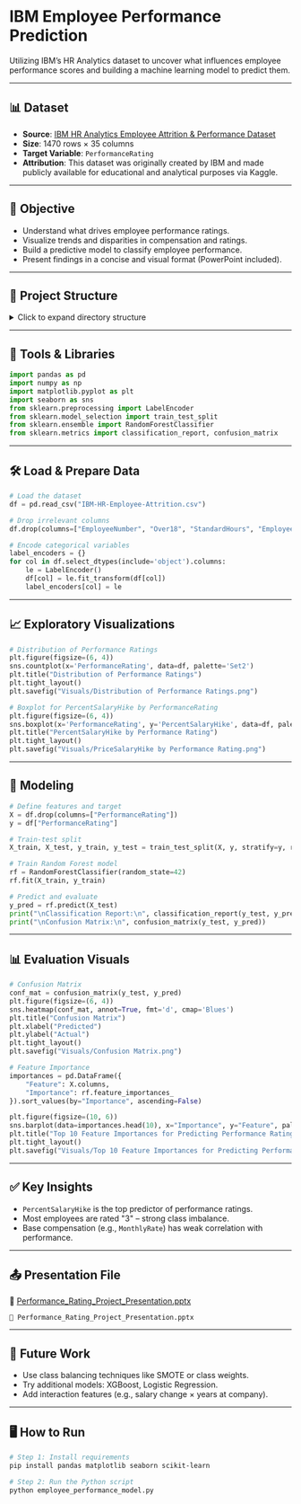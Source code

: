 # IBM Employee Performance Prediction

Utilizing IBM’s HR Analytics dataset to uncover what influences employee performance scores and building a machine learning model to predict them.

---

## 📊 Dataset
- **Source**: [IBM HR Analytics Employee Attrition & Performance Dataset](https://www.kaggle.com/datasets/pavansubhasht/ibm-hr-analytics-attrition-dataset)
- **Size**: 1470 rows × 35 columns
- **Target Variable**: `PerformanceRating`
- **Attribution**: This dataset was originally created by IBM and made publicly available for educational and analytical purposes via Kaggle.

---

## 📌 Objective
- Understand what drives employee performance ratings.
- Visualize trends and disparities in compensation and ratings.
- Build a predictive model to classify employee performance.
- Present findings in a concise and visual format (PowerPoint included).

---

## 📁 Project Structure
<details>
<summary>Click to expand directory structure</summary>

```
IBM-Employee-Performance-Prediction/
├── IBM-HR-Employee-Attrition.csv                 # Dataset
├── employee_performance_model.py                 # Python model script
├── Performance_Rating_Project_Presentation.pptx  # Final presentation
├── README.md                                     # Project documentation
└── Visuals/                                      # All generated visual assets
    ├── Confusion Matrix.png
    ├── Distribution of Performance Ratings.png
    ├── Monthly Rate by Performance Rating.png
    ├── MonthlyIncome by Performance Rating.png
    ├── PriceSalaryHike by Performance Rating.png
    └── Top 10 Feature Importances for Predicting Performance Rating.png
```
</details>

---

## 🧪 Tools & Libraries
```python
import pandas as pd
import numpy as np
import matplotlib.pyplot as plt
import seaborn as sns
from sklearn.preprocessing import LabelEncoder
from sklearn.model_selection import train_test_split
from sklearn.ensemble import RandomForestClassifier
from sklearn.metrics import classification_report, confusion_matrix
```

---

## 🛠️ Load & Prepare Data
```python
# Load the dataset
df = pd.read_csv("IBM-HR-Employee-Attrition.csv")

# Drop irrelevant columns
df.drop(columns=["EmployeeNumber", "Over18", "StandardHours", "EmployeeCount"], inplace=True)

# Encode categorical variables
label_encoders = {}
for col in df.select_dtypes(include='object').columns:
    le = LabelEncoder()
    df[col] = le.fit_transform(df[col])
    label_encoders[col] = le
```

---

## 📈 Exploratory Visualizations
```python
# Distribution of Performance Ratings
plt.figure(figsize=(6, 4))
sns.countplot(x='PerformanceRating', data=df, palette='Set2')
plt.title("Distribution of Performance Ratings")
plt.tight_layout()
plt.savefig("Visuals/Distribution of Performance Ratings.png")

# Boxplot for PercentSalaryHike by PerformanceRating
plt.figure(figsize=(6, 4))
sns.boxplot(x='PerformanceRating', y='PercentSalaryHike', data=df, palette='Set3')
plt.title("PercentSalaryHike by Performance Rating")
plt.tight_layout()
plt.savefig("Visuals/PriceSalaryHike by Performance Rating.png")
```

---

## 🧠 Modeling
```python
# Define features and target
X = df.drop(columns=["PerformanceRating"])
y = df["PerformanceRating"]

# Train-test split
X_train, X_test, y_train, y_test = train_test_split(X, y, stratify=y, random_state=42)

# Train Random Forest model
rf = RandomForestClassifier(random_state=42)
rf.fit(X_train, y_train)

# Predict and evaluate
y_pred = rf.predict(X_test)
print("\nClassification Report:\n", classification_report(y_test, y_pred))
print("\nConfusion Matrix:\n", confusion_matrix(y_test, y_pred))
```

---

## 📊 Evaluation Visuals
```python
# Confusion Matrix
conf_mat = confusion_matrix(y_test, y_pred)
plt.figure(figsize=(6, 4))
sns.heatmap(conf_mat, annot=True, fmt='d', cmap='Blues')
plt.title("Confusion Matrix")
plt.xlabel("Predicted")
plt.ylabel("Actual")
plt.tight_layout()
plt.savefig("Visuals/Confusion Matrix.png")

# Feature Importance
importances = pd.DataFrame({
    "Feature": X.columns,
    "Importance": rf.feature_importances_
}).sort_values(by="Importance", ascending=False)

plt.figure(figsize=(10, 6))
sns.barplot(data=importances.head(10), x="Importance", y="Feature", palette="viridis")
plt.title("Top 10 Feature Importances for Predicting Performance Rating")
plt.tight_layout()
plt.savefig("Visuals/Top 10 Feature Importances for Predicting Performance Rating.png")
```

---

## ✅ Key Insights
- `PercentSalaryHike` is the top predictor of performance ratings.
- Most employees are rated "3" – strong class imbalance.
- Base compensation (e.g., `MonthlyRate`) has weak correlation with performance.

---

## 📤 Presentation File

📄 [Performance_Rating_Project_Presentation.pptx](./Performance_Rating_Project_Presentation.pptx)

```
📄 Performance_Rating_Project_Presentation.pptx
```

---

## 🧠 Future Work
- Use class balancing techniques like SMOTE or class weights.
- Try additional models: XGBoost, Logistic Regression.
- Add interaction features (e.g., salary change × years at company).

---

## 🖥 How to Run
```bash
# Step 1: Install requirements
pip install pandas matplotlib seaborn scikit-learn

# Step 2: Run the Python script
python employee_performance_model.py
```
